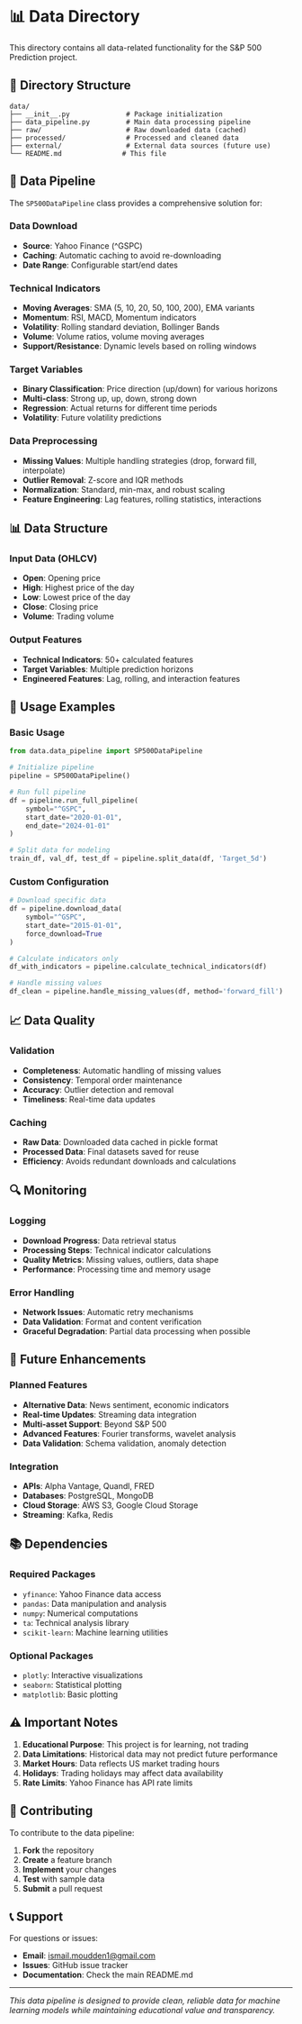 # 📊 Data Directory

This directory contains all data-related functionality for the S&P 500 Prediction project.

## 📁 Directory Structure

```
data/
├── __init__.py              # Package initialization
├── data_pipeline.py         # Main data processing pipeline
├── raw/                     # Raw downloaded data (cached)
├── processed/               # Processed and cleaned data
├── external/                # External data sources (future use)
└── README.md               # This file
```

## 🚀 Data Pipeline

The `SP500DataPipeline` class provides a comprehensive solution for:

### Data Download
- **Source**: Yahoo Finance (^GSPC)
- **Caching**: Automatic caching to avoid re-downloading
- **Date Range**: Configurable start/end dates

### Technical Indicators
- **Moving Averages**: SMA (5, 10, 20, 50, 100, 200), EMA variants
- **Momentum**: RSI, MACD, Momentum indicators
- **Volatility**: Rolling standard deviation, Bollinger Bands
- **Volume**: Volume ratios, volume moving averages
- **Support/Resistance**: Dynamic levels based on rolling windows

### Target Variables
- **Binary Classification**: Price direction (up/down) for various horizons
- **Multi-class**: Strong up, up, down, strong down
- **Regression**: Actual returns for different time periods
- **Volatility**: Future volatility predictions

### Data Preprocessing
- **Missing Values**: Multiple handling strategies (drop, forward fill, interpolate)
- **Outlier Removal**: Z-score and IQR methods
- **Normalization**: Standard, min-max, and robust scaling
- **Feature Engineering**: Lag features, rolling statistics, interactions

## 📊 Data Structure

### Input Data (OHLCV)
- **Open**: Opening price
- **High**: Highest price of the day
- **Low**: Lowest price of the day
- **Close**: Closing price
- **Volume**: Trading volume

### Output Features
- **Technical Indicators**: 50+ calculated features
- **Target Variables**: Multiple prediction horizons
- **Engineered Features**: Lag, rolling, and interaction features

## 🔧 Usage Examples

### Basic Usage
```python
from data.data_pipeline import SP500DataPipeline

# Initialize pipeline
pipeline = SP500DataPipeline()

# Run full pipeline
df = pipeline.run_full_pipeline(
    symbol="^GSPC",
    start_date="2020-01-01",
    end_date="2024-01-01"
)

# Split data for modeling
train_df, val_df, test_df = pipeline.split_data(df, 'Target_5d')
```

### Custom Configuration
```python
# Download specific data
df = pipeline.download_data(
    symbol="^GSPC",
    start_date="2015-01-01",
    force_download=True
)

# Calculate indicators only
df_with_indicators = pipeline.calculate_technical_indicators(df)

# Handle missing values
df_clean = pipeline.handle_missing_values(df, method='forward_fill')
```

## 📈 Data Quality

### Validation
- **Completeness**: Automatic handling of missing values
- **Consistency**: Temporal order maintenance
- **Accuracy**: Outlier detection and removal
- **Timeliness**: Real-time data updates

### Caching
- **Raw Data**: Downloaded data cached in pickle format
- **Processed Data**: Final datasets saved for reuse
- **Efficiency**: Avoids redundant downloads and calculations

## 🔍 Monitoring

### Logging
- **Download Progress**: Data retrieval status
- **Processing Steps**: Technical indicator calculations
- **Quality Metrics**: Missing values, outliers, data shape
- **Performance**: Processing time and memory usage

### Error Handling
- **Network Issues**: Automatic retry mechanisms
- **Data Validation**: Format and content verification
- **Graceful Degradation**: Partial data processing when possible

## 🚧 Future Enhancements

### Planned Features
- **Alternative Data**: News sentiment, economic indicators
- **Real-time Updates**: Streaming data integration
- **Multi-asset Support**: Beyond S&P 500
- **Advanced Features**: Fourier transforms, wavelet analysis
- **Data Validation**: Schema validation, anomaly detection

### Integration
- **APIs**: Alpha Vantage, Quandl, FRED
- **Databases**: PostgreSQL, MongoDB
- **Cloud Storage**: AWS S3, Google Cloud Storage
- **Streaming**: Kafka, Redis

## 📚 Dependencies

### Required Packages
- `yfinance`: Yahoo Finance data access
- `pandas`: Data manipulation and analysis
- `numpy`: Numerical computations
- `ta`: Technical analysis library
- `scikit-learn`: Machine learning utilities

### Optional Packages
- `plotly`: Interactive visualizations
- `seaborn`: Statistical plotting
- `matplotlib`: Basic plotting

## ⚠️ Important Notes

1. **Educational Purpose**: This project is for learning, not trading
2. **Data Limitations**: Historical data may not predict future performance
3. **Market Hours**: Data reflects US market trading hours
4. **Holidays**: Trading holidays may affect data availability
5. **Rate Limits**: Yahoo Finance has API rate limits

## 🤝 Contributing

To contribute to the data pipeline:

1. **Fork** the repository
2. **Create** a feature branch
3. **Implement** your changes
4. **Test** with sample data
5. **Submit** a pull request

## 📞 Support

For questions or issues:
- **Email**: ismail.moudden1@gmail.com
- **Issues**: GitHub issue tracker
- **Documentation**: Check the main README.md

---

*This data pipeline is designed to provide clean, reliable data for machine learning models while maintaining educational value and transparency.*
